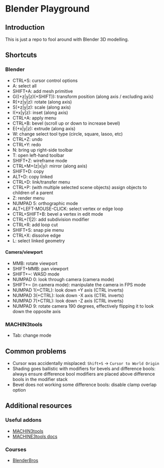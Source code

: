 # Blender Playground

## Introduction

This is just a repo to fool around with Blender 3D modelling.

## Shortcuts

### Blender

* CTRL+S: cursor control options
* A: select all
* SHIFT+A: add mesh primitive
* G((+z|y|z)(+SHIFT)): transform position (along axis / excluding axis)
* R(+z|y|z): rotate (along axis)
* S(+z|y|z): scale (along axis)
* I(+x|y|z): inset (along axis)
* CTRL+A: apply menu
* CTRL+B: bevel (scroll up or down to increase bevel)
* E(+x|y|z): extrude (along axis)
* W: change select tool type (circle, square, lasoo, etc)
* CTRL+Z: undo
* CTRL+Y: redo
* N: bring up right-side toolbar
* T: open left-hand toolbar
* SHIFT+Z: wireframe mode
* CTRL+M+(z|x|y): mirror (along axis)
* SHIFT+D: copy
* ALT+D: copy linked
* CTRL+D: link/transfer menu
* CTRL+P: (with multiple selected scene objects) assign objects to children of a parent
* Z: render menu
* NUMPAD 5: orthographic mode
* ALT+LEFT-MOUSE-CLICK: select vertex or edge loop
* CTRL+SHIFT+B: bevel a vertex in edit mode
* CTRL+(1|2): add subdivision modifier
* CTRL+R: add loop cut
* SHIFT+S: snap pie menu
* CTRL+X: dissolve edge
* L: select linked geometry

#### Camera/viewport

* MMB: rotate viewport
* SHIFT+MMB: pan viewport
* SHIFT+~: WASD mode
* NUMPAD 0: look through camera (camera mode)
* SHIFT+~ (in camera mode): manipulate the camera in FPS mode
* NUMPAD 1(+CTRL): look down +Y axis (CTRL inverts)
* NUMPAD 3(+CTRL): look down -X axis (CTRL inverts)
* NUMPAD 7(+CTRL): look down -Z axis (CTRL inverts)
* NUMPAD 9: rotate camera 190 degrees, effectively flipping it to look down the opposite axis

### MACHIN3tools

* Tab: change mode

## Common problems

* Cursor was accidentally misplaced: `Shift+S` -> `Cursor to World Origin`
* Shading goes ballistic with modifiers for bevels and difference bools: always ensure difference bool modifiers are placed above difference bools in the modifier stack
* Bevel does not working some difference bools: disable clamp overlap option

## Additional resources

### Useful addons

* [MACHIN3tools](https://gumroad.com/l/machin3tools)
* [MACHINE3tools docs](https://machin3.io/MACHIN3tools/docs/)

### Courses

* [BlenderBros](https://www.blenderbros.com/)
